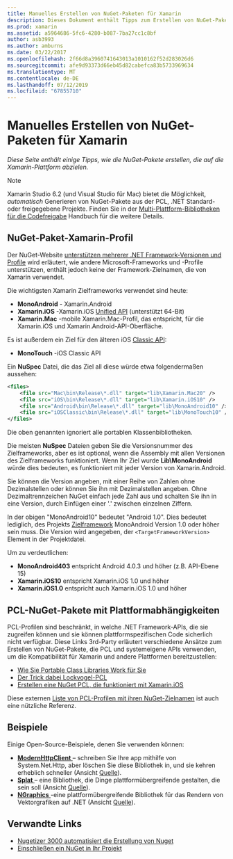 ```yaml
---
title: Manuelles Erstellen von NuGet-Paketen für Xamarin
description: Dieses Dokument enthält Tipps zum Erstellen von NuGet-Pakete, die auf die Xamarin-Plattform abzielen. Es wird beschrieben, NuGet-Paket-Xamarin-Profilen, PCL-NuGet-Pakete mit plattformabhängigkeiten von sowie links zu verschiedenen Open-Source-Beispielen.
ms.prod: xamarin
ms.assetid: a5964686-5fc6-4280-b087-7ba27cc1c8bf
author: asb3993
ms.author: amburns
ms.date: 03/22/2017
ms.openlocfilehash: 2f66d8a3960741643013a1010162f52d283026d6
ms.sourcegitcommit: afe9d93373d66eb45d82cabefca83b5733969634
ms.translationtype: MT
ms.contentlocale: de-DE
ms.lasthandoff: 07/12/2019
ms.locfileid: "67855710"
---
```

# <a name="manually-creating-nuget-packages-for-xamarin"></a>Manuelles Erstellen von NuGet-Paketen für Xamarin

_Diese Seite enthält einige Tipps, wie die NuGet-Pakete erstellen, die auf die Xamarin-Plattform abzielen._

> [!NOTE]
> Xamarin Studio 6.2 (und Visual Studio für Mac) bietet die Möglichkeit, _automatisch_ Generieren von NuGet-Pakete aus der PCL, .NET Standard- oder freigegebene Projekte. Finden Sie in der [Multi-Plattform-Bibliotheken für die Codefreigabe](~/cross-platform/app-fundamentals/nuget-multiplatform-libraries/index.md) Handbuch für die weitere Details.

## <a name="nuget-package-xamarin-profiles"></a>NuGet-Paket-Xamarin-Profil

Der NuGet-Website [unterstützen mehrerer .NET Framework-Versionen und Profile](https://docs.nuget.org/create/enforced-package-conventions) wird erläutert, wie andere Microsoft-Frameworks und -Profile unterstützen, enthält jedoch keine der Framework-Zielnamen, die von Xamarin verwendet.

Die wichtigsten Xamarin Zielframeworks verwendet sind heute:

* **MonoAndroid** - Xamarin.Android
* **Xamarin.iOS** -Xamarin.iOS [Unified API](~/cross-platform/macios/unified/index.md) (unterstützt 64-Bit)
* **Xamarin.Mac** -mobile Xamarin.Mac-Profil, das entspricht, für die Xamarin.iOS und Xamarin.Android-API-Oberfläche.

Es ist außerdem ein Ziel für den älteren iOS [Classic API](~/cross-platform/macios/unified/index.md):

* **MonoTouch** -iOS Classic API

Ein **NuSpec** Datei, die das Ziel all diese würde etwa folgendermaßen aussehen:

```xml
<files>
    <file src="Mac\bin\Release\*.dll" target="lib\Xamarin.Mac20" />
    <file src="iOS\bin\Release\*.dll" target="lib\Xamarin.iOS10" />
    <file src="Android\bin\Release\*.dll" target="lib\MonoAndroid10" />
    <file src="iOSClassic\bin\Release\*.dll" target="lib\MonoTouch10" />
</files>
```

Die oben genannten ignoriert alle portablen Klassenbibliotheken.

Die meisten **NuSpec** Dateien geben Sie die Versionsnummer des Zielframeworks, aber es ist optional, wenn die Assembly mit allen Versionen des Zielframeworks funktioniert. Wenn Ihr Ziel wurde **Lib\MonoAndroid** würde dies bedeuten, es funktioniert mit jeder Version von Xamarin.Android.

Sie können die Version angeben, mit einer Reihe von Zahlen ohne Dezimalstellen oder können Sie ihn mit Dezimalstellen angeben. Ohne Dezimaltrennzeichen NuGet einfach jede Zahl aus und schalten Sie ihn in eine Version, durch Einfügen einer '.' zwischen einzelnen Ziffern.

In der obigen "MonoAndroid10" bedeutet "Android 1.0". Dies bedeutet lediglich, des Projekts [Zielframework](~/android/app-fundamentals/android-api-levels.md) MonoAndroid Version 1.0 oder höher sein muss. Die Version wird angegeben, der `<TargetFrameworkVersion>` Element in der Projektdatei.

Um zu verdeutlichen:

- **MonoAndroid403** entspricht Android 4.0.3 und höher (z.B. API-Ebene 15)
- **Xamarin.iOS10** entspricht Xamarin.iOS 1.0 und höher
- **Xamarin.iOS1.0** entspricht auch Xamarin.iOS 1.0 und höher

## <a name="pcl-nugets-with-platform-dependencies"></a>PCL-NuGet-Pakete mit Plattformabhängigkeiten

PCL-Profilen sind beschränkt, in welche .NET Framework-APIs, die sie zugreifen können und sie können plattformspezifischen Code sicherlich nicht verfügbar. Diese Links 3rd-Party erläutert verschiedene Ansätze zum Erstellen von NuGet-Pakete, die PCL und systemeigene APIs verwenden, um die Kompatibilität für Xamarin und andere Plattformen bereitzustellen:

- [Wie Sie Portable Class Libraries Work für Sie](http://blogs.msdn.com/b/dsplaisted/archive/2012/08/27/how-to-make-portable-class-libraries-work-for-you.aspx)
- [Der Trick dabei Lockvogel-PCL](http://log.paulbetts.org/the-bait-and-switch-pcl-trick/)
- [Erstellen eine NuGet PCL, die funktioniert mit Xamarin.iOS](http://www.jimbobbennett.io/creating-a-nuget-pcl-that-works-with-xamarin-ios/)

Diese externen [Liste von PCL-Profilen mit ihren NuGet-Zielnamen](http://embed.plnkr.co/03ck2dCtnJogBKHJ9EjY) ist auch eine nützliche Referenz.

## <a name="examples"></a>Beispiele

Einige Open-Source-Beispiele, denen Sie verwenden können:

- [**ModernHttpClient** ](https://www.nuget.org/packages/modernhttpclient/) – schreiben Sie Ihre app mithilfe von System.Net.Http, aber löschen Sie diese Bibliothek in, und sie kehren erheblich schneller (Ansicht [Quelle](https://github.com/paulcbetts/ModernHttpClient)).
- [**Splat** ](https://www.nuget.org/packages/Splat/) – eine Bibliothek, die Dinge plattformübergreifende gestalten, die sein soll (Ansicht [Quelle](https://github.com/paulcbetts/Splat)).
- [**NGraphics** ](https://www.nuget.org/packages/NGraphics/) -eine plattformübergreifende Bibliothek für das Rendern von Vektorgrafiken auf .NET (Ansicht [Quelle](https://github.com/praeclarum/NGraphics/blob/master/NGraphics.nuspec)).

## <a name="related-links"></a>Verwandte Links

- [Nugetizer 3000 automatisiert die Erstellung von Nuget](~/cross-platform/app-fundamentals/nuget-multiplatform-libraries/index.md)       
- [Einschließen ein NuGet in Ihr Projekt](https://docs.microsoft.com/visualstudio/mac/nuget-walkthrough)
